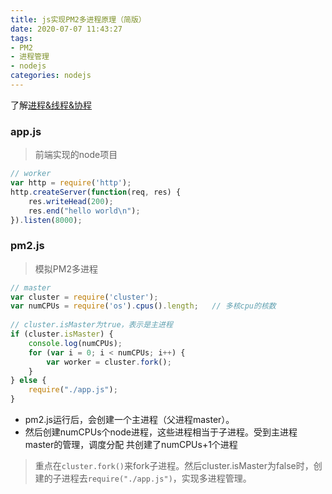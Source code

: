 ```yaml
---
title: js实现PM2多进程原理（简版）
date: 2020-07-07 11:43:27
tags:
- PM2
- 进程管理
- nodejs
categories: nodejs
---
```

了解[进程&线程&协程](/2020/07/08/进程线程协程/)
### app.js
> 前端实现的node项目
```javascript
// worker
var http = require('http');
http.createServer(function(req, res) {
    res.writeHead(200);
    res.end("hello world\n");
}).listen(8000);
```

### pm2.js
> 模拟PM2多进程
```javascript
// master
var cluster = require('cluster');
var numCPUs = require('os').cpus().length;   // 多核cpu的核数
 
// cluster.isMaster为true，表示是主进程
if (cluster.isMaster) {
    console.log(numCPUs);
    for (var i = 0; i < numCPUs; i++) {
        var worker = cluster.fork();
    }
} else {
    require("./app.js");
}
```

* pm2.js运行后，会创建一个主进程（父进程master）。
* 然后创建numCPUs个node进程，这些进程相当于子进程。受到主进程master的管理，调度分配
共创建了numCPUs+1个进程
> 重点在`cluster.fork()`来fork子进程。然后cluster.isMaster为false时，创建的子进程去`require("./app.js")`，实现多进程管理。